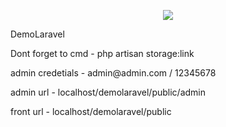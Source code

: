 <p align="center"><img src="https://laravel.com/assets/img/components/logo-laravel.svg"></p>

<p align="center">
	<p>DemoLaravel</p>
	<p>Dont forget to cmd - php artisan storage:link</p>
	<p>admin credetials - admin@admin.com / 12345678</p>
	<p>admin url - localhost/demolaravel/public/admin </p>
	<p>front url - localhost/demolaravel/public </p>
</p>
